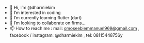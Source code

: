 - 👋 Hi, I’m @dharmiekim
- 👀 I’m interested in coding
- 🌱 I’m currently learning flutter (dart)
- 💞️ I’m looking to collaborate on firms...
- 📫 How to reach me : mail: omoseebiemmanuel969@gmail.com , facebook / instagram: @dharmiekim , tel: 08115448756y

<!---
dharmiekim/dharmiekim is a ✨ special ✨ repository because its `README.md` (this file) appears on your GitHub profile.
You can click the Preview link to take a look at your changes.
--->
